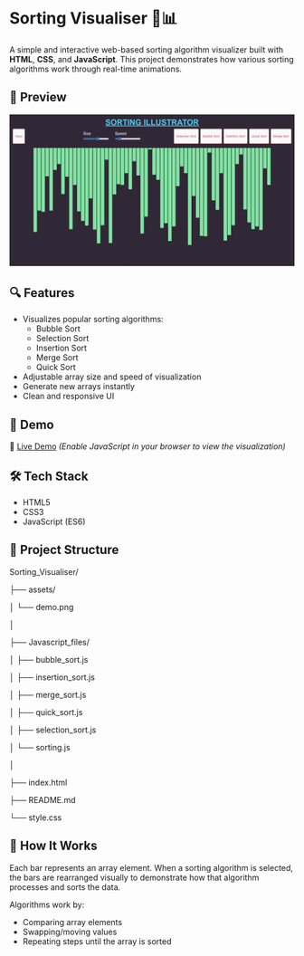 # Sorting Visualiser 🎨📊

A simple and interactive web-based sorting algorithm visualizer built with **HTML**, **CSS**, and **JavaScript**. This project demonstrates how various sorting algorithms work through real-time animations.

## 📸 Preview

![Sorting Visualiser Screenshot](./assets/demo.png)


## 🔍 Features

- Visualizes popular sorting algorithms:
  - Bubble Sort
  - Selection Sort
  - Insertion Sort
  - Merge Sort
  - Quick Sort
- Adjustable array size and speed of visualization
- Generate new arrays instantly
- Clean and responsive UI

## 🚀 Demo

🔗 [Live Demo](https://sriramsatvik-dev.github.io/Sorting_Visualiser/) *(Enable JavaScript in your browser to view the visualization)*


## 🛠️ Tech Stack

- HTML5
- CSS3
- JavaScript (ES6)

## 📂 Project Structure
Sorting_Visualiser/

├── assets/

│   └── demo.png

│

├── Javascript_files/

│                   ├── bubble_sort.js

│                   ├── insertion_sort.js

│                   ├── merge_sort.js

│                   ├── quick_sort.js

│                   ├── selection_sort.js

│                   └── sorting.js

│

├── index.html

├── README.md

└── style.css


## 🧠 How It Works

Each bar represents an array element. When a sorting algorithm is selected, the bars are rearranged visually to demonstrate how that algorithm processes and sorts the data.

Algorithms work by:
- Comparing array elements
- Swapping/moving values
- Repeating steps until the array is sorted

<!-- ## 🧪 How to Use

1. Clone the repository:
   ```bash
    git clone https://github.com/SriramSatvik-dev/Sorting_Visualiser.git
2. Open index.html in your browser.
3. Choose a sorting algorithm and click "Start".
 -->
